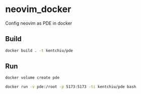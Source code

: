 # neovim_docker

Config neovim as PDE in docker

## Build

```bash
docker build . -t kentchiu/pde
```

## Run


```bash
docker volume create pde
```

```bash
docker run -v pde:/root -p 5173:5173 -ti kentchiu/pde bash
```


```
